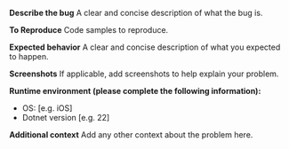 **Describe the bug**
A clear and concise description of what the bug is.

**To Reproduce**
Code samples to reproduce.

**Expected behavior**
A clear and concise description of what you expected to happen.

**Screenshots**
If applicable, add screenshots to help explain your problem.

**Runtime environment (please complete the following information):**
 - OS: [e.g. iOS]
 - Dotnet version [e.g. 22]

**Additional context**
Add any other context about the problem here.
